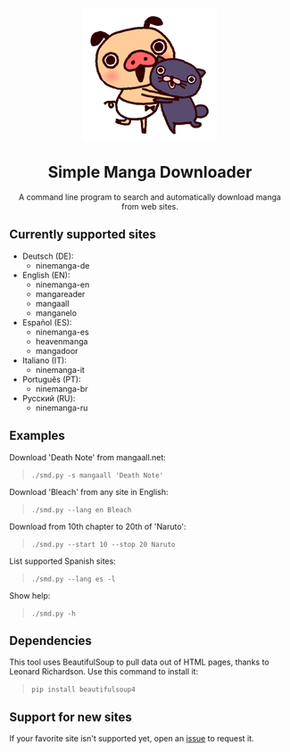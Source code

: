 <p align="center"><img align="center" src="logo/logo.png" alt="smd logo"/></p>
<h1 align="center">Simple Manga Downloader</h1>
<p align="center">A command line program to search and automatically download manga from web sites.</p>

## Currently supported sites
* Deutsch (DE):
  * ninemanga-de
* English (EN):
  * ninemanga-en
  * mangareader
  * mangaall
  * manganelo
* Español (ES):
  * ninemanga-es
  * heavenmanga
  * mangadoor
* Italiano (IT):
  * ninemanga-it
* Português (PT):
  * ninemanga-br
* Русский (RU):
  * ninemanga-ru

## Examples
Download 'Death Note' from mangaall.net:
> `./smd.py -s mangaall 'Death Note'`

Download 'Bleach' from any site in English:
> `./smd.py --lang en Bleach`

Download from 10th chapter to 20th of 'Naruto':
> `./smd.py --start 10 --stop 20 Naruto`

List supported Spanish sites:
> `./smd.py --lang es -l`

Show help:
> `./smd.py -h`

## Dependencies
This tool uses BeautifulSoup to pull data out of HTML pages, thanks to Leonard Richardson. Use this command to install it:
> `pip install beautifulsoup4`

## Support for new sites
If your favorite site isn't supported yet, open an [issue](https://github.com/adbenitez/jNotifyOSD/issues/new) to request it.
